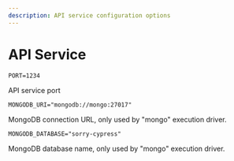 ```yaml
---
description: API service configuration options
---
```


# API Service

`PORT=1234`

API service  port



`MONGODB_URI="mongodb://mongo:27017"`

MongoDB connection URL, only used by "mongo" execution driver.



`MONGODB_DATABASE="sorry-cypress"`

MongoDB database name, only used by "mongo" execution driver.

